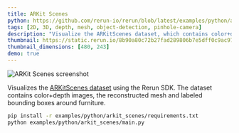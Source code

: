 ```yaml
---
title: ARKit Scenes
python: https://github.com/rerun-io/rerun/blob/latest/examples/python/arkit_scenes/main.py
tags: [2D, 3D, depth, mesh, object-detection, pinhole-camera]
description: "Visualize the ARKitScenes dataset, which contains color+depth images, the reconstructed mesh and labeled bounding boxes."
thumbnail: https://static.rerun.io/8b90a80c72b27fad289806b7e5dff0c9ac97e87c_arkit_scenes_480w.png
thumbnail_dimensions: [480, 243]
demo: true
---
```


<picture>
  <source media="(max-width: 480px)" srcset="https://static.rerun.io/8b90a80c72b27fad289806b7e5dff0c9ac97e87c_arkit_scenes_480w.png">
  <source media="(max-width: 768px)" srcset="https://static.rerun.io/4096dbc9d30f098b4b01acd064927d2374ee48f5_arkit_scenes_768w.png">
  <source media="(max-width: 1024px)" srcset="https://static.rerun.io/2e4b62a595cf409d8bcbe6ded0d4bee3d7c54d16_arkit_scenes_1024w.png">
  <source media="(max-width: 1200px)" srcset="https://static.rerun.io/9f565fa5205585da989636781fa9acf864a38f51_arkit_scenes_1200w.png">
  <img src="https://static.rerun.io/fb9ec9e8d965369d39d51b17fc7fc5bae6be10cc_arkit_scenes_full.png" alt="ARKit Scenes screenshot">
</picture>


Visualizes the [ARKitScenes dataset](https://github.com/apple/ARKitScenes/) using the Rerun SDK.
The dataset contains color+depth images, the reconstructed mesh and labeled bounding boxes around furniture.

```bash
pip install -r examples/python/arkit_scenes/requirements.txt
python examples/python/arkit_scenes/main.py
```
